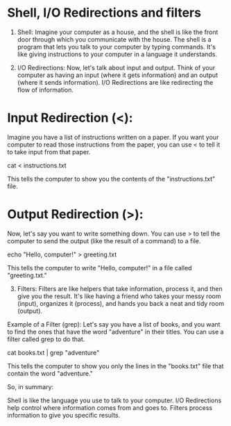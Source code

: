 # Shell, I/O Redirections and filters

1. Shell:
Imagine your computer as a house, and the shell is like the front door through which you communicate with the house. The shell is a program that lets you talk to your computer by typing commands. It's like giving instructions to your computer in a language it understands.

2. I/O Redirections:
Now, let's talk about input and output. Think of your computer as having an input (where it gets information) and an output (where it sends information). I/O Redirections are like redirecting the flow of information.

# Input Redirection (<): 
Imagine you have a list of instructions written on a paper. If you want your computer to read those instructions from the paper, you can use < to tell it to take input from that paper.

cat < instructions.txt

This tells the computer to show you the contents of the "instructions.txt" file.

# Output Redirection (>): 
Now, let's say you want to write something down. You can use > to tell the computer to send the output (like the result of a command) to a file.

echo "Hello, computer!" > greeting.txt

This tells the computer to write "Hello, computer!" in a file called "greeting.txt."

3. Filters:
Filters are like helpers that take information, process it, and then give you the result. It's like having a friend who takes your messy room (input), organizes it (process), and hands you back a neat and tidy room (output).

Example of a Filter (grep): Let's say you have a list of books, and you want to find the ones that have the word "adventure" in their titles. You can use a filter called grep to do that.

cat books.txt | grep "adventure"

This tells the computer to show you only the lines in the "books.txt" file that contain the word "adventure."

So, in summary:

Shell is like the language you use to talk to your computer.
I/O Redirections help control where information comes from and goes to.
Filters process information to give you specific results.
